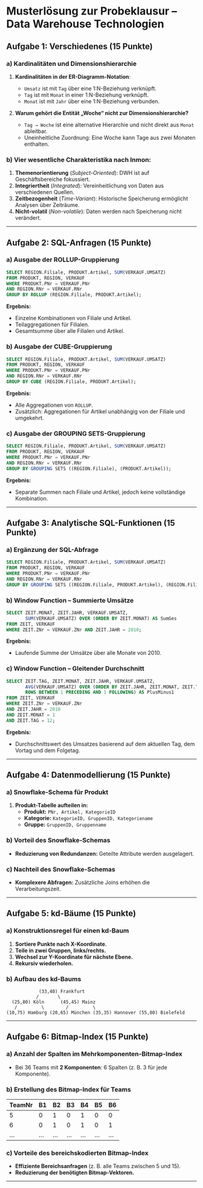 # **Musterlösung zur Probeklausur – Data Warehouse Technologien**

## **Aufgabe 1: Verschiedenes (15 Punkte)**

### a) Kardinalitäten und Dimensionshierarchie
1. **Kardinalitäten in der ER-Diagramm-Notation**:
   - `Umsatz` ist mit `Tag` über eine 1:N-Beziehung verknüpft.
   - `Tag` ist mit `Monat` in einer 1:N-Beziehung verknüpft.
   - `Monat` ist mit `Jahr` über eine 1:N-Beziehung verbunden.

2. **Warum gehört die Entität „Woche“ nicht zur Dimensionshierarchie?**
   - `Tag → Woche` ist eine alternative Hierarchie und nicht direkt aus `Monat` ableitbar.
   - Uneinheitliche Zuordnung: Eine Woche kann Tage aus zwei Monaten enthalten.

### b) Vier wesentliche Charakteristika nach Inmon:
1. **Themenorientierung** (*Subject-Oriented*): DWH ist auf Geschäftsbereiche fokussiert.
2. **Integriertheit** (*Integrated*): Vereinheitlichung von Daten aus verschiedenen Quellen.
3. **Zeitbezogenheit** (*Time-Variant*): Historische Speicherung ermöglicht Analysen über Zeiträume.
4. **Nicht-volatil** (*Non-volatile*): Daten werden nach Speicherung nicht verändert.

---

## **Aufgabe 2: SQL-Anfragen (15 Punkte)**

### a) Ausgabe der ROLLUP-Gruppierung
```sql
SELECT REGION.Filiale, PRODUKT.Artikel, SUM(VERKAUF.UMSATZ)
FROM PRODUKT, REGION, VERKAUF
WHERE PRODUKT.PNr = VERKAUF.PNr
AND REGION.RNr = VERKAUF.RNr
GROUP BY ROLLUP (REGION.Filiale, PRODUKT.Artikel);
```
**Ergebnis:**
- Einzelne Kombinationen von Filiale und Artikel.
- Teilaggregationen für Filialen.
- Gesamtsumme über alle Filialen und Artikel.

### b) Ausgabe der CUBE-Gruppierung
```sql
SELECT REGION.Filiale, PRODUKT.Artikel, SUM(VERKAUF.UMSATZ)
FROM PRODUKT, REGION, VERKAUF
WHERE PRODUKT.PNr = VERKAUF.PNr
AND REGION.RNr = VERKAUF.RNr
GROUP BY CUBE (REGION.Filiale, PRODUKT.Artikel);
```
**Ergebnis:**
- Alle Aggregationen von `ROLLUP`.
- Zusätzlich: Aggregationen für Artikel unabhängig von der Filiale und umgekehrt.

### c) Ausgabe der GROUPING SETS-Gruppierung
```sql
SELECT REGION.Filiale, PRODUKT.Artikel, SUM(VERKAUF.UMSATZ)
FROM PRODUKT, REGION, VERKAUF
WHERE PRODUKT.PNr = VERKAUF.PNr
AND REGION.RNr = VERKAUF.RNr
GROUP BY GROUPING SETS ((REGION.Filiale), (PRODUKT.Artikel));
```
**Ergebnis:**
- Separate Summen nach Filiale und Artikel, jedoch keine vollständige Kombination.

---

## **Aufgabe 3: Analytische SQL-Funktionen (15 Punkte)**

### a) Ergänzung der SQL-Abfrage
```sql
SELECT REGION.Filiale, PRODUKT.Artikel, SUM(VERKAUF.UMSATZ)
FROM PRODUKT, REGION, VERKAUF
WHERE PRODUKT.PNr = VERKAUF.PNr
AND REGION.RNr = VERKAUF.RNr
GROUP BY GROUPING SETS ((REGION.Filiale, PRODUKT.Artikel), (REGION.Filiale), (PRODUKT.Artikel), ());
```
### b) Window Function – Summierte Umsätze
```sql
SELECT ZEIT.MONAT, ZEIT.JAHR, VERKAUF.UMSATZ,
       SUM(VERKAUF.UMSATZ) OVER (ORDER BY ZEIT.MONAT) AS SumGes
FROM ZEIT, VERKAUF
WHERE ZEIT.ZNr = VERKAUF.ZNr AND ZEIT.JAHR = 2010;
```
**Ergebnis:**
- Laufende Summe der Umsätze über alle Monate von 2010.

### c) Window Function – Gleitender Durchschnitt
```sql
SELECT ZEIT.TAG, ZEIT.MONAT, ZEIT.JAHR, VERKAUF.UMSATZ,
       AVG(VERKAUF.UMSATZ) OVER (ORDER BY ZEIT.JAHR, ZEIT.MONAT, ZEIT.TAG
       ROWS BETWEEN 1 PRECEDING AND 1 FOLLOWING) AS PlusMinus1
FROM ZEIT, VERKAUF
WHERE ZEIT.ZNr = VERKAUF.ZNr
AND ZEIT.JAHR = 2010
AND ZEIT.MONAT = 1
AND ZEIT.TAG = 12;
```
**Ergebnis:**
- Durchschnittswert des Umsatzes basierend auf dem aktuellen Tag, dem Vortag und dem Folgetag.

---

## **Aufgabe 4: Datenmodellierung (15 Punkte)**

### a) Snowflake-Schema für Produkt
1. **Produkt-Tabelle aufteilen in:**
   - **Produkt:** `PNr, Artikel, KategorieID`
   - **Kategorie:** `KategorieID, GruppenID, Kategoriename`
   - **Gruppe:** `GruppenID, Gruppenname`

### b) Vorteil des Snowflake-Schemas
- **Reduzierung von Redundanzen:** Geteilte Attribute werden ausgelagert.

### c) Nachteil des Snowflake-Schemas
- **Komplexere Abfragen:** Zusätzliche Joins erhöhen die Verarbeitungszeit.

---

## **Aufgabe 5: kd-Bäume (15 Punkte)**

### a) Konstruktionsregel für einen kd-Baum
1. **Sortiere Punkte nach X-Koordinate.**
2. **Teile in zwei Gruppen, links/rechts.**
3. **Wechsel zur Y-Koordinate für nächste Ebene.**
4. **Rekursiv wiederholen.**

### b) Aufbau des kd-Baums
```
            (33,40) Frankfurt
           /       \
  (25,80) Köln      (45,45) Mainz
   /         \        /         \
(10,75) Hamburg (20,65) München (35,35) Hannover (55,80) Bielefeld
```
---

## **Aufgabe 6: Bitmap-Index (15 Punkte)**

### a) Anzahl der Spalten im Mehrkomponenten-Bitmap-Index
- Bei 36 Teams mit **2 Komponenten**: 6 Spalten (z. B. 3 für jede Komponente).

### b) Erstellung des Bitmap-Index für Teams
| TeamNr | B1 | B2 | B3 | B4 | B5 | B6 |
|--------|----|----|----|----|----|----|
| 5      | 0  | 1  | 0  | 1  | 0  | 0  |
| 6      | 0  | 1  | 0  | 1  | 0  | 1  |
| …      | …  | …  | …  | …  | …  | …  |

### c) Vorteile des bereichskodierten Bitmap-Index
- **Effiziente Bereichsanfragen** (z. B. alle Teams zwischen 5 und 15).
- **Reduzierung der benötigten Bitmap-Vektoren.**

---
